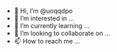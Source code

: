 - 👋 Hi, I’m @uoqqdpo
- 👀 I’m interested in ...
- 🌱 I’m currently learning ...
- 💞️ I’m looking to collaborate on ...
- 📫 How to reach me ...

<!---
uoqqdpo/uoqqdpo is a ✨ special ✨ repository because its `README.md` (this file) appears on your GitHub profile.
You can click the Preview link to take a look at your changes.
--->
